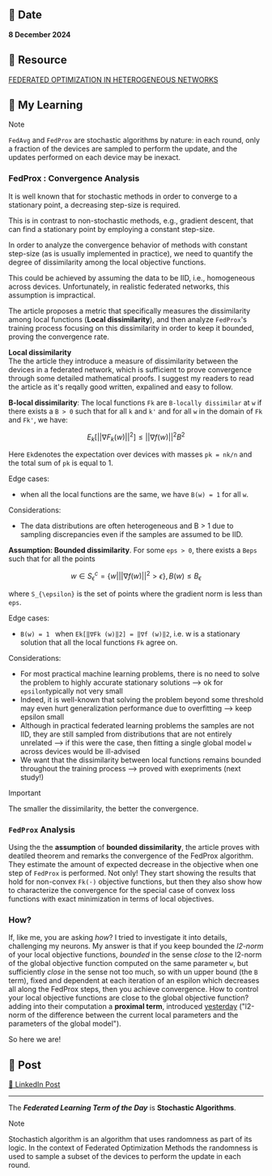 ## 📅 Date
**8 December 2024**

## 📰 Resource
[FEDERATED OPTIMIZATION IN HETEROGENEOUS NETWORKS](https://arxiv.org/pdf/1812.06127)

## 🔖 My Learning

>[!NOTE]
>`FedAvg` and `FedProx` are stochastic algorithms by nature: in each round, only a fraction of the devices are sampled to perform the update, and the updates performed on each device may be inexact.

### FedProx : Convergence Analysis

It is well known that for stochastic methods in order to converge to a stationary point, a decreasing step-size is required. 

This is in contrast to non-stochastic methods, e.g., gradient descent, that can find a stationary point by employing a constant step-size. 

In order to analyze the convergence behavior of methods with constant step-size (as is usually implemented in practice), we need to quantify the degree of dissimilarity among the local objective functions. 

This could be achieved by assuming the data to be IID, i.e., homogeneous across devices. Unfortunately, in realistic federated networks, this assumption is impractical.   

The article proposes a metric that specifically measures the dissimilarity among local functions (**Local dissimilarity**), and then analyze `FedProx`'s training process focusing on this dissimilarity in order to keep it bounded, proving the convergence rate.

**Local dissimilarity**  
The the article they introduce a measure of dissimilarity between the devices in a federated network, which is sufficient to prove convergence through some detailed mathematical proofs. I suggest my readers to read the article as it's reqally good written, expalined and easy to follow.

**B-local dissimilarity**: The local functions `Fk` are `B-locally dissimilar` at `w` if there exists a `B > 0` such that for all `k` and `k'` and for all `w` in the domain of `Fk` and `Fk'`, we have:
```math
E_{k}[ || \nabla F_{k}(w) ||^{2} ] \leq || \nabla f (w) ||^{2}  B^{2}
```
Here `Ek`denotes the expectation over devices with masses `pk = nk/n` and the total sum of `pk` is equal to 1.

Edge cases:
- when all the local functions are the same, we have `B(w) = 1` for all `w`. 
  
Considerations:
- The data distributions are often heterogeneous and B > 1 due to sampling discrepancies even if the samples are assumed to be IID. 

**Assumption: Bounded dissimilarity**. For some `eps > 0`, there exists a `Beps` such that for all the points 
```math
w \in S_{\epsilon}^{c} = \{ w | || \nabla f (w) ||^{2} > \epsilon \} , B(w) \leq B_{\epsilon}
```
where `S_{\epsilon}` is the set of points where the gradient norm is less than `eps`.

Edge cases:
- `B(w) = 1 ` when `Ek[‖∇Fk (w)‖2] = ‖∇f (w)‖2`, i.e. w is a stationary solution that all the local functions `Fk` agree on.

Considerations:
- For most practical machine learning problems, there is no need to solve the problem to highly accurate stationary solutions --> ok for `epsilon`typically not very small 
- Indeed, it is well-known that solving the problem beyond some threshold may even hurt generalization performance due to overfitting --> keep epsilon small
- Although in practical federated learning problems the samples are not IID, they are still sampled from distributions that are not entirely unrelated --> if this were the case, then fitting a single global model `w` across devices would be ill-advised
- We want that the dissimilarity between local functions remains bounded throughout the training process --> proved with exepriments (next study!)

> [!IMPORTANT]
> The smaller the dissimilarity, the better the convergence.

### `FedProx` Analysis
Using the the **assumption** of **bounded dissimilarity**, the article proves with deatiled theorem and remarks the convergence of the FedProx algorithm.
They estimate the amount of expected decrease in the objective when one step of `FedProx` is performed.
Not only! They start showing the results that hold for non-convex `Fk(·)` objective functions, but then they also show how to characterize the convergence for the special case of convex loss functions with exact minimization in terms of local objectives.


### How?
If, like me, you are asking *how*? I tried to investigate it into details, challenging my neurons. My answer is that if you keep bounded the *l2-norm* of your local objective functions, *bounded* in the sense *close* to the l2-norm of the global objective function computed on the same parameter `w`, but sufficiently *close* in the sense not too much, so with un upper bound (the `B` term), fixed and dependent at each iteration of an espilon which decreases all along the FedProx steps, then you achieve convergence. How to control your local objective functions are close to the global objective function? adding into their computation a **proximal term**, introduced [yesterday](../day18/day18.md) ("l2-norm of the difference between the current local parameters and the parameters of the global model").

So here we are!

## 📮 Post 

[📘 LinkedIn Post]()

------
The _**Federated Learning Term of the Day**_ is **Stochastic Algorithms**.
> [!NOTE]
> Stochastich algorithm is an algorithm that uses randomness as part of its logic. In the context of Federated Optimization Methods
> the randomness is used to sample a subset of the devices to perform the update in each round.

